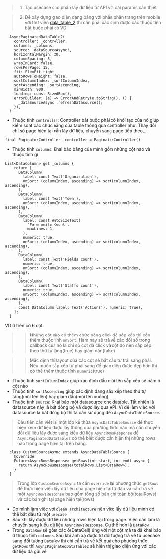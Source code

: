 > 1. Tạo usecase cho phần lấy dữ liệu từ API với cái params cần thiết

> 2. Để xây dựng giao diện dạng bảng với phần phân trang trên mobile với thư viện [data_table_2](https://pub.dev/packages/data_table_2) thì cần phải xác định được các thuộc tính bắt buộc phải có
>    VD:

```
  AsyncPaginatedDataTable2(
    controller: _controller,
    columns: _columns,
    source: _dataSourceAsync!,
    horizontalMargin: 20,
    columnSpacing: 5,
    wrapInCard: false,
    rowsPerPage: 15,
    fit: FlexFit.tight,
    autoRowsToHeight: false,
    sortColumnIndex: _sortColumnIndex,
    sortAscending: _sortAscending,
    minWidth: 900,
    loading: const SizedBox(),
    errorBuilder: (e) => ErrorAndRetry(e.toString(), () {
      _dataSourceAsync!.refreshDatasource();
    }),
  )
```
- Thuộc tính `controller`: Controller bắt buộc phải có khởi tạo của nó giúp kiểm soát các chức năng của table thông qua controller như: Thay đổi chỉ số page hiện tại cần lấy dữ liệu, chuyển sang page tiếp theo,...
```
final PaginatorController _controller = PaginatorController()
```
- Thuộc tính `columns`: Khai báo bảng của mình gồm những cột nào và thuộc tính gì
```
List<DataColumn> get _columns {
    return [
      DataColumn(
        label: const Text('Organization'),
        onSort: (columnIndex, ascending) => sort(columnIndex, ascending),
      ),
      DataColumn(
        label: const Text('Town'),
        onSort: (columnIndex, ascending) => sort(columnIndex, ascending),
      ),
      DataColumn(
        label: const AutoSizeText(
          'Farm units Count',
          maxLines: 1,
        ),
        numeric: true,
        onSort: (columnIndex, ascending) => sort(columnIndex, ascending),
      ),
      DataColumn(
        label: const Text('Fields count'),
        numeric: true,
        onSort: (columnIndex, ascending) => sort(columnIndex, ascending),
      ),
      DataColumn(
        label: const Text('Staffs count'),
        numeric: true,
        onSort: (columnIndex, ascending) => sort(columnIndex, ascending),
      ),
      const DataColumn(label: Text('Actions'), numeric: true),
    ];
  }
```
VD ở trên có 6 cột. 
>> Những cột nào có thêm chức năng click để sắp xếp thì cần thêm thuộc tính `onSort`. Hàm này sẽ trả về các đối số trong callback của nó là chỉ số cột đã click và cột đó nên sắp xếp theo thứ tự tăng(true) hay giảm dần(false)

>> Mặc định thì layout của các cột sẽ bắt đầu từ trái sang phải. Nếu muốn sắp xếp từ phải sang để giao diện được đẹp hơn thì có thể thêm thuộc tính `numeric`(true)

- Thuộc tính `sortColumnIndex` giúp xác định dấu mũi tên sắp xếp sẽ nằm ở cột nào
- Thuộc tính `sortAscending` giúp xác định đang sắp xếp theo thứ tự tăng(mũi tên lên) hay giảm dần(mũi tên xuống)
- Thuộc tính `source`: Khai báo một datasource cho datable. Tất nhiên là datasource này là bất đồng bộ và được lấy qua API. Vì để làm việc với datasource là bất đồng bộ thì ta cần sử dụng đến `AsyncDataTableSource`. 
> Đầu tiên cần viết lại một lớp kế thừa `AsyncDataTableSource` để thực hiện xem dữ liệu được lấy thông qua phương thức nào mà cần chuyển đổi dữ liệu lấy được sang kiểu dữ liệu `AsyncRowsResponse` để `AsyncPaginatedDataTable2` có thể biết được cần hiện thị những rows nào trong page hiện tại trên bảng.
```
  class CustomSourceAsync extends AsyncDataTableSource {
    @override
    Future<AsyncRowsResponse> getRows(int start, int end) async {
      return AsyncRowsResponse(totalRows,List<DataRow>);
    }
  }
```
>Trong lớp `CustomSourceAsync` ta cần `override` lại phương thức `getRows` để thực hiện việc lấy dữ liệu của page hiện tại từ đâu và cần trả về một `AsyncRowsResponse` bao gồm tổng số bản ghi toàn bộ(totalRows) và các bản ghi tại page hiện tại(rows)

- Do mình làm việc với `clean architecture` nên việc lấy dữ liệu mình có thể bắt đầu từ một `usecase`
- Sau khi lấy được dữ liệu những rows hiện tại trong page. Việc cần làm là chuyển sang kiểu dữ liệu `AsyncRowsResponse`. Cụ thể hơn là `DataRow`
- Trong `DataRow` sẽ gồm các ô(DataCell) ứng với một cột mà ta đã khai báo ở thuộc tính `columns`. Sau khi ánh xạ được từ đối tượng trả về từ usecase sang đối tượng `DataRow` thì chỉ cần trả về kết quả cho phương thức `getRows` thì `AsyncPaginatedDataTable2` sẽ hiển thị giao diện ứng với các dữ liệu đã gửi về

